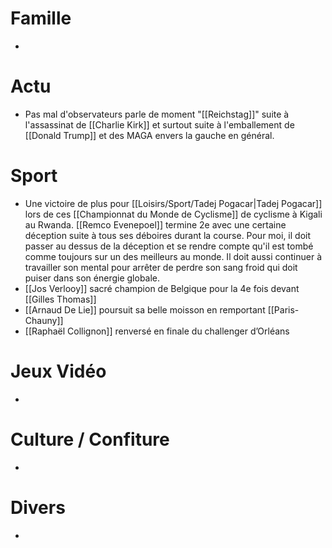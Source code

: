 # Famille
- 
# Actu
- Pas mal d'observateurs parle de moment "[[Reichstag]]" suite à l'assassinat de [[Charlie Kirk]] et surtout suite à l'emballement de [[Donald Trump]] et des MAGA envers la gauche en général.
# Sport
- Une victoire de plus pour [[Loisirs/Sport/Tadej Pogacar|Tadej Pogacar]] lors de ces [[Championnat du Monde de Cyclisme]] de cyclisme à Kigali au Rwanda. [[Remco Evenepoel]] termine 2e avec une certaine déception suite à tous ses déboires durant la course. Pour moi, il doit passer au dessus de la déception et se rendre compte qu'il est tombé comme toujours sur un des meilleurs au monde. Il doit aussi continuer à travailler son mental pour arrêter de perdre son sang froid qui doit puiser dans son énergie globale.
- [[Jos Verlooy]] sacré champion de Belgique pour la 4e fois devant [[Gilles Thomas]]
- [[Arnaud De Lie]] poursuit sa belle moisson en remportant [[Paris-Chauny]]
- [[Raphaël Collignon]] renversé en finale du challenger d’Orléans
# Jeux Vidéo
- 
# Culture / Confiture
- 
# Divers
- 
